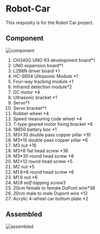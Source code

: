 # Robot-Car
This resposity is for the Robot Car project.

## Component
![component](images/component.png)

1. CH340G UNO R3 development board*1
2. UNO expansion board*1
3. L298N driver board *1
4. HC-SR04 Ultrasonic Module *1
5. Four-way tracking module *1
6. Infrared detection module*2
7. DC motor *4
8. Ultrasonic bracket *1
9. Servo*1
10. Servo bracket*1
11. Rubber wheel *4
12. Speed measuring code wheel *4
13. T-type geared motor fixing bracket *8
14. 18650 battery box *1
15. M3*30 double pass copper pillar *10
16. M3*15 double pass copper pillar *6
17. M3 nut *16
18. M3*8 flat head screw *36
19. M3*30 round head screw *8
20. M2*12 round head screw *5
21. M2 nut *5
22. M1.6*8 round head screw *6
23. M1.6 nut *6
24. M2*8 self-tapping screw*3
25. 20cm female to female DuPont wire*38
26. 20cm male to male Dupont wire *12
27. Acrylic 4-wheel car bottom plate *2


## Assembled
![assembled](images/assembled.png)
